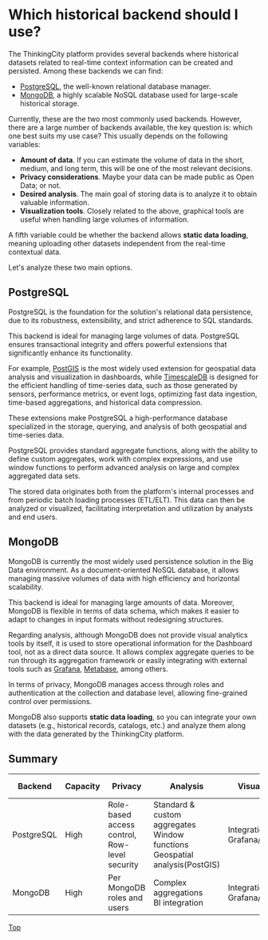 # <a name="top"></a>Which historical backend should I use?

The ThinkingCity platform provides several backends where historical datasets related to real-time context information can be created and persisted. Among these backends we can find:

* [PostgreSQL](http://www.postgresql.org/), the well-known relational database manager.
* [MongoDB](https://www.mongodb.com), a highly scalable NoSQL database used for large-scale historical storage.

Currently, these are the two most commonly used backends. However, there are a large number of backends available, the key question is: which one best suits my use case? This usually depends on the following variables:

* **Amount of data**. If you can estimate the volume of data in the short, medium, and long term, this will be one of the most relevant decisions.
* **Privacy considerations**. Maybe your data can be made public as Open Data; or not.
* **Desired analysis**. The main goal of storing data is to analyze it to obtain valuable information.
* **Visualization tools**. Closely related to the above, graphical tools are useful when handling large volumes of information.

A fifth variable could be whether the backend allows **static data loading**, meaning uploading other datasets independent from the real-time contextual data.

Let's analyze these two main options.

## PostgreSQL

PostgreSQL is the foundation for the solution's relational data persistence, due to its robustness, extensibility, and strict adherence to SQL standards.

This backend is ideal for managing large volumes of data. PostgreSQL ensures transactional integrity and offers powerful extensions that significantly enhance its functionality. 

For example, [PostGIS](https://postgis.net) is the most widely used extension for geospatial data analysis and visualization in dashboards, while [TimescaleDB](https://www.timescale.com/) is designed for the efficient handling of time-series data, such as those generated by sensors, performance metrics, or event logs, optimizing fast data ingestion, time-based aggregations, and historical data compression.

These extensions make PostgreSQL a high-performance database specialized in the storage, querying, and analysis of both geospatial and time-series data.

PostgreSQL provides standard aggregate functions, along with the ability to define custom aggregates, work with complex expressions, and use window functions to perform advanced analysis on large and complex aggregated data sets.

The stored data originates both from the platform's internal processes and from periodic batch loading processes (ETL/ELT). This data can then be analyzed or visualized, facilitating interpretation and utilization by analysts and end users.

## MongoDB

MongoDB is currently the most widely used persistence solution in the Big Data environment. As a document-oriented NoSQL database, it allows managing massive volumes of data with high efficiency and horizontal scalability.

This backend is ideal for managing large amounts of data. Moreover, MongoDB is flexible in terms of data schema, which makes it easier to adapt to changes in input formats without redesigning structures.

Regarding analysis, although MongoDB does not provide visual analytics tools by itself, it is used to store operational information for the Dashboard tool, not as a direct data source. It allows complex aggregate queries to be run through its aggregation framework or easily integrating with external tools such as [Grafana](https://grafana.com/), [Metabase](https://www.metabase.com/), among others.

In terms of privacy, MongoDB manages access through roles and authentication at the collection and database level, allowing fine-grained control over permissions.

MongoDB also supports **static data loading**, so you can integrate your own datasets (e.g., historical records, catalogs, etc.) and analyze them along with the data generated by the ThinkingCity platform.

## Summary

| Backend        | Capacity | Privacy                                       | Analysis                                                                  | Visualization                          | Static Load     |
|----------------|----------|-----------------------------------------------|---------------------------------------------------------------------------|----------------------------------------|-----------------|
| PostgreSQL     | High     | Role-based access control, Row-level security | Standard & custom aggregates Window functions Geospatial analysis(PostGIS)| Integration with Grafana/Metabase      | Yes             |
| MongoDB        | High     | Per MongoDB roles and users                   | Complex aggregations<br>BI integration                                    | Integration with Grafana/Metabase      | Yes             |

[Top](#top)

